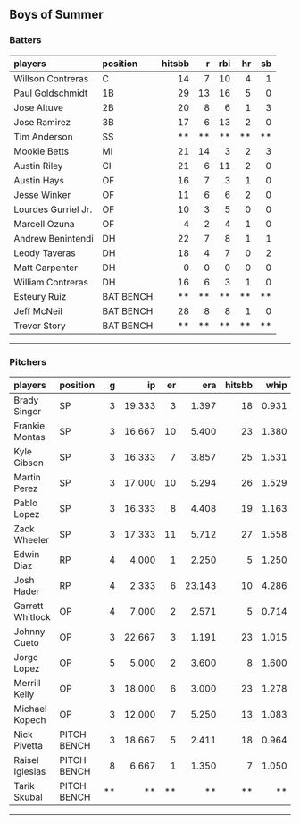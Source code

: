 ## Boys of Summer

### Batters

 
|players             |position  | hitsbb|  r| rbi| hr| sb| 
|:-------------------|:---------|------:|--:|---:|--:|--:| 
|Willson Contreras   |C         |     14|  7|  10|  4|  1| 
|Paul Goldschmidt    |1B        |     29| 13|  16|  5|  0| 
|Jose Altuve         |2B        |     20|  8|   6|  1|  3| 
|Jose Ramirez        |3B        |     17|  6|  13|  2|  0| 
|Tim Anderson        |SS        |     **| **|  **| **| **| 
|Mookie Betts        |MI        |     21| 14|   3|  2|  3| 
|Austin Riley        |CI        |     21|  6|  11|  2|  0| 
|Austin Hays         |OF        |     16|  7|   3|  1|  0| 
|Jesse Winker        |OF        |     11|  6|   6|  2|  0| 
|Lourdes Gurriel Jr. |OF        |     10|  3|   5|  0|  0| 
|Marcell Ozuna       |OF        |      4|  2|   4|  1|  0| 
|Andrew Benintendi   |DH        |     22|  7|   8|  1|  1| 
|Leody Taveras       |DH        |     18|  4|   7|  0|  2| 
|Matt Carpenter      |DH        |      0|  0|   0|  0|  0| 
|William Contreras   |DH        |     16|  6|   3|  1|  0| 
|Esteury Ruiz        |BAT BENCH |     **| **|  **| **| **| 
|Jeff McNeil         |BAT BENCH |     28|  8|   8|  1|  0| 
|Trevor Story        |BAT BENCH |     **| **|  **| **| **| 


* * *

### Pitchers

 
|players          |position    |  g|     ip| er|    era| hitsbb|  whip| so|  w| sv| 
|:----------------|:-----------|--:|------:|--:|------:|------:|-----:|--:|--:|--:| 
|Brady Singer     |SP          |  3| 19.333|  3|  1.397|     18| 0.931| 20|  2|  0| 
|Frankie Montas   |SP          |  3| 16.667| 10|  5.400|     23| 1.380| 12|  0|  0| 
|Kyle Gibson      |SP          |  3| 16.333|  7|  3.857|     25| 1.531| 17|  1|  0| 
|Martin Perez     |SP          |  3| 17.000| 10|  5.294|     26| 1.529| 16|  0|  0| 
|Pablo Lopez      |SP          |  3| 16.333|  8|  4.408|     19| 1.163| 11|  1|  0| 
|Zack Wheeler     |SP          |  3| 17.333| 11|  5.712|     27| 1.558| 19|  1|  0| 
|Edwin Diaz       |RP          |  4|  4.000|  1|  2.250|      5| 1.250|  6|  0|  2| 
|Josh Hader       |RP          |  4|  2.333|  6| 23.143|     10| 4.286|  3|  0|  0| 
|Garrett Whitlock |OP          |  4|  7.000|  2|  2.571|      5| 0.714|  8|  1|  2| 
|Johnny Cueto     |OP          |  3| 22.667|  3|  1.191|     23| 1.015|  9|  2|  0| 
|Jorge Lopez      |OP          |  5|  5.000|  2|  3.600|      8| 1.600|  3|  0|  2| 
|Merrill Kelly    |OP          |  3| 18.000|  6|  3.000|     23| 1.278| 19|  0|  0| 
|Michael Kopech   |OP          |  3| 12.000|  7|  5.250|     13| 1.083| 13|  0|  0| 
|Nick Pivetta     |PITCH BENCH |  3| 18.667|  5|  2.411|     18| 0.964| 20|  1|  0| 
|Raisel Iglesias  |PITCH BENCH |  8|  6.667|  1|  1.350|      7| 1.050|  5|  0|  1| 
|Tarik Skubal     |PITCH BENCH | **|     **| **|     **|     **|    **| **| **| **| 


* * *


